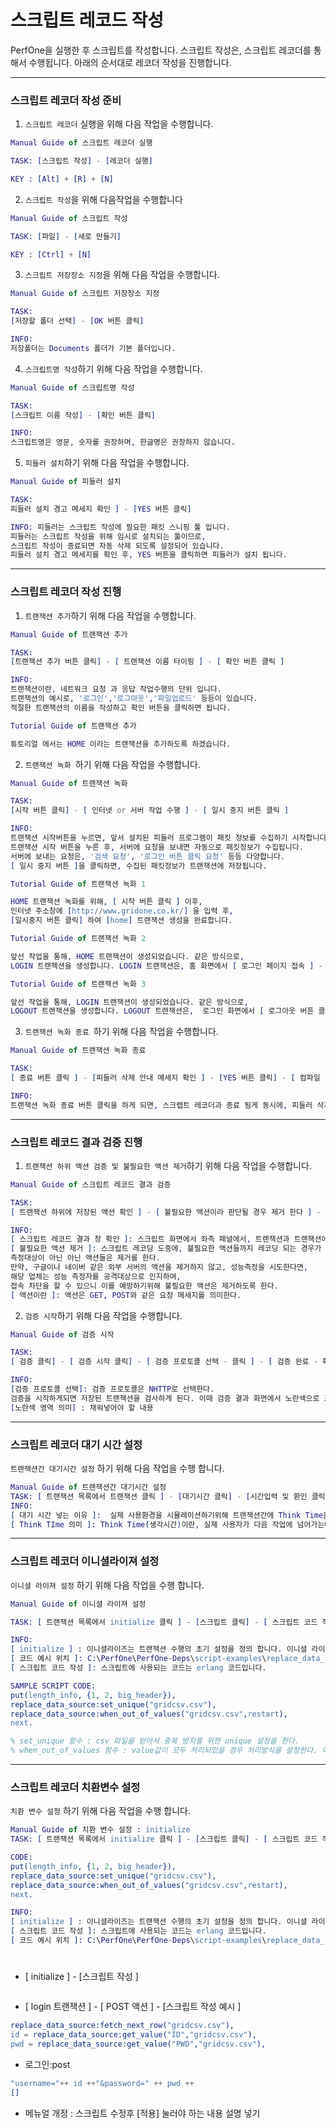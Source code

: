 # 스크립트 레코드 작성
PerfOne을 실행한 후 스크립트를 작성합니다.
스크립트 작성은, 스크립트 레코더를 통해서 수행됩니다.
아래의 순서대로 레코더 작성을 진행합니다.

------------------------------------------------------------------------------------------

### 스크립트 레코더 작성 준비

1. `스크립트 레코더` 실행을 위해 다음 작업을 수행합니다.

```erlang
Manual Guide of 스크립트 레코더 실행

TASK: [스크립트 작성] - [레코더 실행]

KEY : [Alt] + [R] + [N] 
```

2. `스크립트 작성`을 위해 다음작업을 수행합니다

```erlang
Manual Guide of 스크립트 작성

TASK: [파일] - [새로 만들기]

KEY : [Ctrl] + [N]
```

3. `스크립트 저장장소 지정`을 위해 다음 작업을 수행합니다.

```erlang
Manual Guide of 스크립트 저장장소 지정

TASK:
[저장할 폴더 선택] - [OK 버튼 클릭]

INFO:
저장폴더는 Documents 폴더가 기본 폴더입니다. 
```

4. `스크립트명 작성`하기 위해 다음 작업을 수행합니다.
```erlang
Manual Guide of 스크립트명 작성

TASK:
[스크립트 이름 작성] - [확인 버튼 클릭]

INFO:
스크립트명은 영문, 숫자를 권장하며, 한글명은 권장하지 않습니다. 
```

5. `피들러 설치`하기 위해 다음 작업을 수행합니다.
```erlang
Manual Guide of 피들러 설치

TASK: 
피들러 설치 경고 메세지 확인 ] - [YES 버튼 클릭]

INFO: 피들러는 스크립트 작성에 필요한 패킷 스니핑 툴 입니다.
피들러는 스크립트 작성을 위해 임시로 설치되는 툴이므로, 
스크립트 작성이 종료되면 자동 삭제 되도록 설정되어 있습니다. 
피들러 설치 경고 메세지를 확인 후, YES 버튼을 클릭하면 피들러가 설치 됩니다.
```

------------------------------------------------------------------------------------------

### 스크립트 레코더 작성 진행

1. `트랜잭션 추가`하기 위해 다음 작업을 수행합니다.
```erlang
Manual Guide of 트랜잭션 추가

TASK: 
[트랜잭션 추가 버튼 클릭] - [ 트랜잭션 이름 타이핑 ] - [ 확인 버튼 클릭 ]

INFO: 
트랜잭션이란, 네트워크 요청 과 응답 작업수행의 단위 입니다. 
트랜잭션의 예시로, '로그인','로그아웃','파일업로드' 등등이 있습니다.
적절한 트랜잭션의 이름을 작성하고 확인 버튼을 클릭하면 됩니다.
```
```erlang
Tutorial Guide of 트랜잭션 추가

튜토리얼 에서는 HOME 이라는 트랜잭션을 추가하도록 하겠습니다.  
```

2. `트랜잭션 녹화 `하기 위해 다음 작업을 수행합니다.
```erlang
Manual Guide of 트랜잭션 녹화

TASK: 
[시작 버튼 클릭] - [ 인터넷 or 서버 작업 수행 ] - [ 일시 중지 버튼 클릭 ]

INFO: 
트랜잭션 시작버튼을 누르면, 앞서 설치된 피들러 프로그램이 패킷 정보를 수집하기 시작합니다. 
트랜잭션 시작 버튼을 누른 후, 서버에 요청을 보내면 자동으로 패킷정보가 수집됩니다. 
서버에 보내는 요청은, '검색 요청', '로그인 버튼 클릭 요청' 등등 다양합니다.
[ 일시 중지 버튼 ]을 클릭하면, 수집된 패킷정보가 트랜잭션에 저장됩니다.
```  
```erlang
Tutorial Guide of 트랜잭션 녹화 1

HOME 트랜잭션 녹화를 위해, [ 시작 버튼 클릭 ] 이후, 
인터넷 주소창에 [http://www.gridone.co.kr/] 을 입력 후,
[일시중지 버튼 클릭] 하여 [home] 트랜잭션 생성을 완료합니다.
```
```erlang
Tutorial Guide of 트랜잭션 녹화 2

앞선 작업을 통해, HOME 트랜잭션이 생성되었습니다. 같은 방식으로, 
LOGIN 트랜잭션을 생성합니다. LOGIN 트랜잭션은, 홈 화면에서 [ 로그인 페이지 접속 ] - [아이디, 패스 워드 입력 ] - [ 로그인 버튼 클릭 ] 의 작업을 녹화하도록 합니다.  
```
```erlang
Tutorial Guide of 트랜잭션 녹화 3

앞선 작업을 통해, LOGIN 트랜잭션이 생성되었습니다. 같은 방식으로, 
LOGOUT 트랜잭션을 생성합니다. LOGOUT 트랜잭션은,  로그인 화면에서 [ 로그아웃 버튼 클릭 ]의 작업을 녹화하도록 합니다.
```

3. `트랜잭션 녹화 종료 `하기 위해 다음 작업을 수행합니다.
```erlang
Manual Guide of 트랜잭션 녹화 종료

TASK:
[ 종료 버튼 클릭 ] - [피들러 삭제 안내 메세지 확인 ] - [YES 버튼 클릭] - [ 컴파일 완료 안내 메세지 확인 ] - [ 확인 버튼 클릭 ]

INFO:
트랜잭션 녹화 종료 버튼 클릭을 하게 되면, 스크렙트 레코더과 종료 됨게 동시에, 피들러 삭제 안내메세지가 나타난다. 피들러는 패킷 스니핑 툴이므로 스크립트 레코딩이 종료된 이후 삭제하는것을 권장한다. YES 버튼 클릭 하면 피들러는 자동적으로 삭제 된다. 이후, 컴파일 완료 메세지를 확인후 확인 버튼을 누르면 트랜잭션 녹화가 종료된다. 
```

------------------------------------------------------------------------------------------

### 스크립트 레코드 결과 검증 진행
1. ` 트랜잭션 하위 액션 검증 및 불필요한 액션 제거 `하기 위해 다음 작업을 수행합니다.
```erlang
Manual Guide of 스크립트 레코드 결과 검증 

TASK: 
[ 트랜잭션 하위에 저장된 액션 확인 ] - [ 불필요한 액션이라 판단될 경우 제거 한다 ] - [ 제거 방법: 액션 클릭 - 마우스 우클릭 - 제거 클릭 ] 

INFO: 
[ 스크립트 레코드 결과 창 확인 ]: 스크립트 화면에서 좌측 패널에서, 트랜잭션과 트랜잭션에 액션들이 저장되어 있음을 확인 할 수 있다.
[ 불필요한 액션 제거 ]: 스크립트 레코딩 도중에, 불필요한 액션들까지 레코딩 되는 경우가 발생하는데, 
측정대상이 아닌 아닌 액션들은 제거를 한다. 
만약, 구글이나 네이버 같은 외부 서버의 액션을 제거하지 않고, 성능측정을 시도한다면, 
해당 업체는 성능 측정자를 공격대상으로 인지하여, 
접속 차단을 할 수 있으니 이를 예방하기위해 불필요한 액션은 제거하도록 한다.  
[ 액션이란 ]: 액션은 GET, POST와 같은 요청 메세지를 의미한다.
```
2. `검증 시작`하기 위해 다음 작업을 수행합니다.
```erlang
Manual Guide of 검증 시작

TASK: 
[ 검증 클릭] - [ 검증 시작 클릭] - [ 검증 프로토콜 선택 - 클릭 ] - [ 검증 완료 - 확인 버튼 클릭 ]

INFO: 
[검증 프로토콜 선택]: 검증 프로토콜은 NHTTP로 선택한다.
검증을 시작하게되면 저장된 트랜잭션을 검사하게 된다. 이때 검증 결과 화면에서 노란색으로 표시된 부분은...
[노란색 영역 의미] : 채워넣어야 할 내용
```

------------------------------------------------------------------------------------------

### 스크립트 레코더 대기 시간 설정
`트랜잭션간 대기시간 설정` 하기 위해 다음 작업을 수행 합니다.
```erlang
Manual Guide of 트랜잭션간 대기시간 설정
TASK: [ 트랜잭션 목록에서 트랜잭션 클릭 ] - [대기시간 클릭] - [시간입력 및 환인 클릭]
INFO: 
[ 대기 시간 넣는 이유 ]:  실제 사용환경을 시뮬레이션하기위해 트랜잭션간에 Think Time을 넣어 준다.
[ Think TIme 의미 ]: Think Time(생각시간)이란, 실제 사용자가 다음 작업에 넘어가는데 걸리는 시간을 의미한다.
```
------------------------------------------------------------------------------------------

### 스크립트 레코더 이니셜라이져 설정
`이니셜 라이져 설정` 하기 위해 다음 작업을 수행 합니다.
```erlang
Manual Guide of 이니셜 라이져 설정

TASK: [ 트랜잭션 목록에서 initialize 클릭 ] - [스크립트 클릭] - [ 스크립트 코드 작성 ] - [ 적용 버튼 클릭 ]

INFO: 
[ initialize ] : 이니셜라이즈는 트랜잭션 수행의 초기 설정을 정의 합니다. 이니셜 라이즈의 스크립트를 수정하여, 설정을 변경할수 있습니다.
[ 코드 예시 위치 ]: C:\PerfOne\PerfOne-Deps\script-examples\replace_data_source 에서 예제 코드를 보실수 있습니다.
[ 스크립트 코드 작성 ]: 스크립트에 사용되는 코드는 erlang 코드입니다. 

SAMPLE SCRIPT CODE: 
put(length_info, {1, 2, big_header}),
replace_data_source:set_unique("gridcsv.csv"),
replace_data_source:when_out_of_values("gridcsv.csv",restart),
next.

% set_unique 함수 : csv 파일을 받아서 중복 방지를 위한 unique 설정을 한다.
% when_out_of_values 함수 : value값이 모두 처리되었을 경우 처리방식을 설정한다. 예시코드에선 'restart'로 설정되어있다.

```
------------------------------------------------------------------------------------------
### 스크립트 레코더 치환변수 설정
`치환 변수 설정` 하기 위해 다음 작업을 수행 합니다.
```erlang
Manual Guide of 치환 변수 설정 : initialize
TASK: [ 트랜잭션 목록에서 initialize 클릭 ] - [스크립트 클릭] - [ 스크립트 코드 작성 ] - [ 적용 버튼 클릭 ]

CODE: 
put(length_info, {1, 2, big_header}),
replace_data_source:set_unique("gridcsv.csv"),
replace_data_source:when_out_of_values("gridcsv.csv",restart),
next.

INFO: 
[ initialize ] : 이니셜라이즈는 트랜잭션 수행의 초기 설정을 정의 합니다. 이니셜 라이즈의 스크립트를 수정하여, 설정을 변경할수 있습니다.
[ 스크립트 코드 작성 ]: 스크립트에 사용되는 코드는 erlang 코드입니다. 
[ 코드 예시 위치 ]: C:\PerfOne\PerfOne-Deps\script-examples\replace_data_source 에서 예제 코드를 보실수 있습니다.
```
# 
- [ initialize ] - [스크립트 작성 ]
```erlang

```
- [ login 트랜잭션 ] - [ POST 액션 ] - [스크립트 작성 예시 ]
```erlang
replace_data_source:fetch_next_row("gridcsv.csv"),
id = replace_data_source:get_value("ID","gridcsv.csv"),
pwd = replace_data_source:get_value("PWD","gridcsv.csv"),
```

- 로그인:post
```erlang
"username="++ id ++"&password=" ++ pwd ++
[]
```
+ 메뉴얼 개정 : 스크립트 수정후 [적용] 눌러야 하는 내용 설명 넣기
```